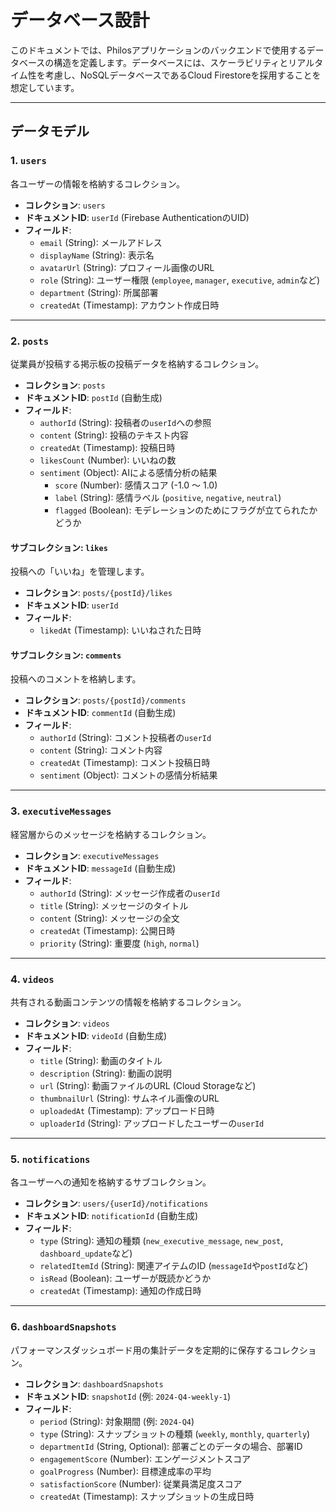 # データベース設計

このドキュメントでは、Philosアプリケーションのバックエンドで使用するデータベースの構造を定義します。データベースには、スケーラビリティとリアルタイム性を考慮し、NoSQLデータベースであるCloud Firestoreを採用することを想定しています。

---

## データモデル

### 1. `users`

各ユーザーの情報を格納するコレクション。

*   **コレクション**: `users`
*   **ドキュメントID**: `userId` (Firebase AuthenticationのUID)
*   **フィールド**:
    *   `email` (String): メールアドレス
    *   `displayName` (String): 表示名
    *   `avatarUrl` (String): プロフィール画像のURL
    *   `role` (String): ユーザー権限 (`employee`, `manager`, `executive`, `admin`など)
    *   `department` (String): 所属部署
    *   `createdAt` (Timestamp): アカウント作成日時

---

### 2. `posts`

従業員が投稿する掲示板の投稿データを格納するコレクション。

*   **コレクション**: `posts`
*   **ドキュメントID**: `postId` (自動生成)
*   **フィールド**:
    *   `authorId` (String): 投稿者の`userId`への参照
    *   `content` (String): 投稿のテキスト内容
    *   `createdAt` (Timestamp): 投稿日時
    *   `likesCount` (Number): いいねの数
    *   `sentiment` (Object): AIによる感情分析の結果
        *   `score` (Number): 感情スコア (-1.0 〜 1.0)
        *   `label` (String): 感情ラベル (`positive`, `negative`, `neutral`)
        *   `flagged` (Boolean): モデレーションのためにフラグが立てられたかどうか

#### サブコレクション: `likes`

投稿への「いいね」を管理します。

*   **コレクション**: `posts/{postId}/likes`
*   **ドキュメントID**: `userId`
*   **フィールド**:
    *   `likedAt` (Timestamp): いいねされた日時

#### サブコレクション: `comments`

投稿へのコメントを格納します。

*   **コレクション**: `posts/{postId}/comments`
*   **ドキュメントID**: `commentId` (自動生成)
*   **フィールド**:
    *   `authorId` (String): コメント投稿者の`userId`
    *   `content` (String): コメント内容
    *   `createdAt` (Timestamp): コメント投稿日時
    *   `sentiment` (Object): コメントの感情分析結果

---

### 3. `executiveMessages`

経営層からのメッセージを格納するコレクション。

*   **コレクション**: `executiveMessages`
*   **ドキュメントID**: `messageId` (自動生成)
*   **フィールド**:
    *   `authorId` (String): メッセージ作成者の`userId`
    *   `title` (String): メッセージのタイトル
    *   `content` (String): メッセージの全文
    *   `createdAt` (Timestamp): 公開日時
    *   `priority` (String): 重要度 (`high`, `normal`)

---

### 4. `videos`

共有される動画コンテンツの情報を格納するコレクション。

*   **コレクション**: `videos`
*   **ドキュメントID**: `videoId` (自動生成)
*   **フィールド**:
    *   `title` (String): 動画のタイトル
    *   `description` (String): 動画の説明
    *   `url` (String): 動画ファイルのURL (Cloud Storageなど)
    *   `thumbnailUrl` (String): サムネイル画像のURL
    *   `uploadedAt` (Timestamp): アップロード日時
    *   `uploaderId` (String): アップロードしたユーザーの`userId`

---

### 5. `notifications`

各ユーザーへの通知を格納するサブコレクション。

*   **コレクション**: `users/{userId}/notifications`
*   **ドキュメントID**: `notificationId` (自動生成)
*   **フィールド**:
    *   `type` (String): 通知の種類 (`new_executive_message`, `new_post`, `dashboard_update`など)
    *   `relatedItemId` (String): 関連アイテムのID (`messageId`や`postId`など)
    *   `isRead` (Boolean): ユーザーが既読かどうか
    *   `createdAt` (Timestamp): 通知の作成日時

---

### 6. `dashboardSnapshots`

パフォーマンスダッシュボード用の集計データを定期的に保存するコレクション。

*   **コレクション**: `dashboardSnapshots`
*   **ドキュメントID**: `snapshotId` (例: `2024-Q4-weekly-1`)
*   **フィールド**:
    *   `period` (String): 対象期間 (例: `2024-Q4`)
    *   `type` (String): スナップショットの種類 (`weekly`, `monthly`, `quarterly`)
    *   `departmentId` (String, Optional): 部署ごとのデータの場合、部署ID
    *   `engagementScore` (Number): エンゲージメントスコア
    *   `goalProgress` (Number): 目標達成率の平均
    *   `satisfactionScore` (Number): 従業員満足度スコア
    *   `createdAt` (Timestamp): スナップショットの生成日時